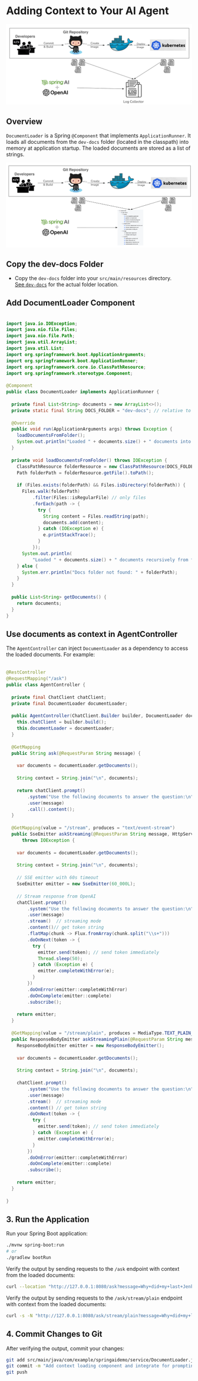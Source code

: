 # Adding Context to Your AI Agent

![CI CD Pipeline](../images/CI_CD_Pipeline.png)

## Overview

`DocumentLoader` is a Spring `@Component` that implements `ApplicationRunner`. 
It loads all documents from the `dev-docs` folder (located in the classpath) into memory at application startup. 
The loaded documents are stored as a list of strings.


![CI CD Pipeline With Documents/logs](../images/CI_CD_Pipeline_docs.png)


## Copy the dev-docs Folder

- Copy the `dev-docs` folder into your `src/main/resources` directory.  
  [See `dev-docs`](../dev-docs) for the actual folder location.

##  Add DocumentLoader Component

```java

import java.io.IOException;
import java.nio.file.Files;
import java.nio.file.Path;
import java.util.ArrayList;
import java.util.List;
import org.springframework.boot.ApplicationArguments;
import org.springframework.boot.ApplicationRunner;
import org.springframework.core.io.ClassPathResource;
import org.springframework.stereotype.Component;

@Component
public class DocumentLoader implements ApplicationRunner {

  private final List<String> documents = new ArrayList<>();
  private static final String DOCS_FOLDER = "dev-docs"; // relative to classpath: resources/docs

  @Override
  public void run(ApplicationArguments args) throws Exception {
    loadDocumentsFromFolder();
    System.out.println("Loaded " + documents.size() + " documents into memory.");
  }

  private void loadDocumentsFromFolder() throws IOException {
    ClassPathResource folderResource = new ClassPathResource(DOCS_FOLDER);
    Path folderPath = folderResource.getFile().toPath();

    if (Files.exists(folderPath) && Files.isDirectory(folderPath)) {
      Files.walk(folderPath)
          .filter(Files::isRegularFile) // only files
          .forEach(path -> {
            try {
              String content = Files.readString(path);
              documents.add(content);
            } catch (IOException e) {
              e.printStackTrace();
            }
          });
      System.out.println(
          "Loaded " + documents.size() + " documents recursively from folder: " + folderPath);
    } else {
      System.err.println("Docs folder not found: " + folderPath);
    }
  }

  public List<String> getDocuments() {
    return documents;
  }
}

```


## Use documents as context in AgentController

The `AgentController` can inject `DocumentLoader` as a dependency to access the loaded documents. For example:

```java

@RestController
@RequestMapping("/ask")
public class AgentController {

  private final ChatClient chatClient;
  private final DocumentLoader documentLoader;

  public AgentController(ChatClient.Builder builder, DocumentLoader documentLoader) {
    this.chatClient = builder.build();
    this.documentLoader = documentLoader;
  }

  @GetMapping
  public String ask(@RequestParam String message) {

    var documents = documentLoader.getDocuments();

    String context = String.join("\n", documents);

    return chatClient.prompt()
        .system("Use the following documents to answer the question:\n" + context)
        .user(message)
        .call().content();
  }

  @GetMapping(value = "/stream", produces = "text/event-stream")
  public SseEmitter askStreaming(@RequestParam String message, HttpServletResponse response)
      throws IOException {

    var documents = documentLoader.getDocuments();

    String context = String.join("\n", documents);

    // SSE emitter with 60s timeout
    SseEmitter emitter = new SseEmitter(60_000L);

    // Stream response from OpenAI
    chatClient.prompt()
        .system("Use the following documents to answer the question:\n" + context)
        .user(message)
        .stream()  // streaming mode
        .content()// get token string
        .flatMap(chunk -> Flux.fromArray(chunk.split("\\s+")))
        .doOnNext(token -> {
          try {
            emitter.send(token); // send token immediately
            Thread.sleep(50);
          } catch (Exception e) {
            emitter.completeWithError(e);
          }
        })
        .doOnError(emitter::completeWithError)
        .doOnComplete(emitter::complete)
        .subscribe();

    return emitter;
  }

  @GetMapping(value = "/stream/plain", produces = MediaType.TEXT_PLAIN_VALUE)
  public ResponseBodyEmitter askStreamingPlain(@RequestParam String message) {
    ResponseBodyEmitter emitter = new ResponseBodyEmitter();

    var documents = documentLoader.getDocuments();

    String context = String.join("\n", documents);

    chatClient.prompt()
        .system("Use the following documents to answer the question:\n" + context)
        .user(message)
        .stream()  // streaming mode
        .content() // get token string
        .doOnNext(token -> {
          try {
            emitter.send(token); // send token immediately
          } catch (Exception e) {
            emitter.completeWithError(e);
          }
        })
        .doOnError(emitter::completeWithError)
        .doOnComplete(emitter::complete)
        .subscribe();

    return emitter;
  }

}
```


## 3. Run the Application
Run your Spring Boot application:
```sh
./mvnw spring-boot:run
# or
./gradlew bootRun
```
Verify the output by sending requests to the `/ask` endpoint with context from the loaded documents:

```sh
curl --location "http://127.0.0.1:8080/ask?message=Why+did+my+last+Jenkins+build+for+backend-service+fail?"

```

Verify the output by sending requests to the `/ask/stream/plain` endpoint with context from the loaded documents:

```sh
curl -s -N "http://127.0.0.1:8080/ask/stream/plain?message=Why+did+my+last+Jenkins+build+for+backend-service+fail?"

```

## 4. Commit Changes to Git
After verifying the output, commit your changes:
```sh
git add src/main/java/com/example/springaidemo/service/DocumentLoader.java src/main/java/com/example/springaidemo/web/controller/AgentController.java
git commit -m "Add context loading component and integrate for prompting"
git push
```

